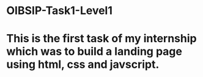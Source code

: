 # OIBSIP-Task1-Level1
<h1> This is the first task of my internship which was to build a landing page using html, css and javscript. </h1>
